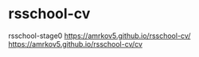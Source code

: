 # rsschool-cv
rsschool-stage0
https://amrkov5.github.io/rsschool-cv/
https://amrkov5.github.io/rsschool-cv/cv
